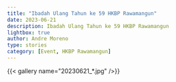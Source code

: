 ```yaml
---
title: "Ibadah Ulang Tahun ke 59 HKBP Rawamangun"
date: 2023-06-21
description: Ibadah Ulang Tahun ke 59 HKBP Rawamangun
lightbox: true
author: Andre Moreno
type: stories
category: [Event, HKBP Rawamangun]
---
```


{{< gallery name="20230621_*.jpg" />}}